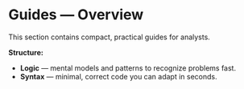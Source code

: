 # Guides — Overview

This section contains compact, practical guides for analysts.

**Structure:**

- **Logic** — mental models and patterns to recognize problems fast.
- **Syntax** — minimal, correct code you can adapt in seconds.

